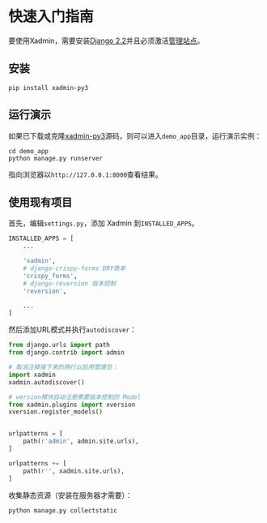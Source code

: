 # 快速入门指南

要使用Xadmin，需要安装[Django 2.2](http://www.djangoproject.com/)并且必须激活[管理站点](http://docs.djangoproject.com/en/dev/ref/contrib/admin/)。

## 安装

```
pip install xadmin-py3
```

## 运行演示

如果已下载或克隆[xadmin-py3](https://github.com/ldsxp/xadmin-py3)源码，则可以进入`demo_app`目录，运行演示实例：

```
cd demo_app
python manage.py runserver
```

指向浏览器以`http://127.0.0.1:8000`查看结果。

## 使用现有项目

首先，编辑`settings.py`，添加 Xadmin 到`INSTALLED_APPS`。

```python
INSTALLED_APPS = [
    ...

    'xadmin',
    # django-crispy-forms DRY表单
    'crispy_forms',
    # django-reversion 版本控制
    'reversion',

    ...
]
```

然后添加URL模式并执行`autodiscover`：

```python
from django.urls import path
from django.contrib import admin

# 取消注释接下来的两行以启用管理员：
import xadmin
xadmin.autodiscover()

# version模块自动注册需要版本控制的 Model
from xadmin.plugins import xversion
xversion.register_models()


urlpatterns = [
    path(r'admin', admin.site.urls),
]

urlpatterns += [
    path(r'', xadmin.site.urls),
]
```

收集静态资源（安装在服务器才需要）：

```
python manage.py collectstatic
```

